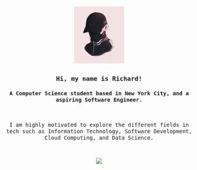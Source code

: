 </br></br>

<h1 align="center">
  <img src="https://github.com/richxrd/richxrd/blob/main/profilepicture.png?raw=true" height="150"/>
</h1>


<h3 align = "center">
  <samp>
    Hi, my name is Richard!
  </samp>  
</h3>

<h4 align = "center">
  <samp>
    A Computer Science student based in New York City, and a aspiring Software Engineer.
  </samp>  
</h4>

<br>

<p align = "center">
  <samp>
    I am highly motivated to explore the different fields in tech such as Information Technology, Software Development, Cloud Computing, and Data Science.
  </samp>
</p>

<br>

<p align="center">
  <img src="https://github-readme-stats.vercel.app/api?username=richxrd&hide=contribs,prs,stars,issues&count_private=true&show_icons=true&theme=dracula&custom_title=Stats">
</p>
